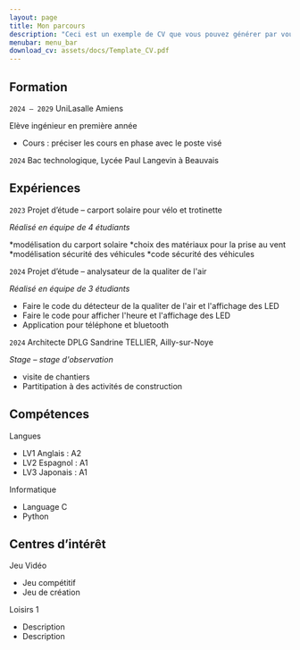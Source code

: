 ```yaml
---
layout: page
title: Mon parcours
description: "Ceci est un exemple de CV que vous pouvez générer par vous-même"
menubar: menu_bar
download_cv: assets/docs/Template_CV.pdf
---
```


## Formation 

`2024 – 2029`
UniLasalle Amiens

Elève ingénieur en première année
* Cours : préciser les cours en phase avec le poste visé

`2024`
Bac technologique, Lycée Paul Langevin à Beauvais

## Expériences

`2023` Projet d’étude – carport solaire pour vélo et trotinette

_Réalisé en équipe de 4 étudiants_

*modélisation du carport solaire
*choix des matériaux pour la prise au vent
*modélisation sécurité des véhicules
*code sécurité des véhicules

`2024` Projet d’étude – analysateur de la qualiter de l'air

_Réalisé en équipe de 3 étudiants_
* Faire le code du détecteur de la qualiter de l'air et l'affichage des LED 
* Faire le code pour afficher l'heure et l'affichage des LED
* Application pour téléphone et bluetooth


`2024` Architecte DPLG Sandrine TELLIER, Ailly-sur-Noye

_Stage – stage d'observation_
* visite de chantiers 
* Partitipation à des activités de construction


## Compétences

Langues
* LV1 Anglais : A2
* LV2 Espagnol : A1
* LV3 Japonais : A1

Informatique
* Language C
* Python


## Centres d’intérêt

Jeu Vidéo
* Jeu compétitif 
* Jeu de création

Loisirs 1
* Description 
* Description 
